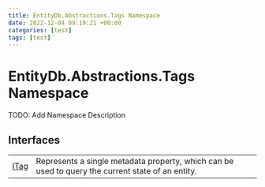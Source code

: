 ```yaml
---
title: EntityDb.Abstractions.Tags Namespace
date: 2022-12-04 09:19:21 +00:00
categories: [test]
tags: [test]
---
```


# EntityDb.Abstractions.Tags Namespace

TODO: Add Namespace Description

## Interfaces
<table><tr><td><a href='#/posts/dotnet-entitydb-abstractions-tags-itag'>ITag</a></td><td>
Represents a single metadata property, which can be used to query the current state of an entity.
</td></tr></table>
